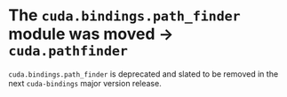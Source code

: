 # The `cuda.bindings.path_finder` module was moved → `cuda.pathfinder`

`cuda.bindings.path_finder` is deprecated and slated to be removed in the next `cuda-bindings` major version release.
